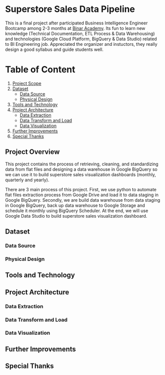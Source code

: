 Superstore Sales Data Pipeline
==============================
This is a final project after participated Business Intelligence Engineer Bootcamp among 2-3 months at [Binar Academy](https://www.binaracademy.com/). Its fun to learn new knowledge (Technical Documentation, ETL Process & Data Warehousing) and technologies (Google Cloud Platform, BigQuery & Data Studio) related to BI Engineering job. Appreciated the organizer and instuctors, they really design a good syllabus and guide students well. 

Table of Content
=================
1. [Project Scope](#project-overview)
2. [Dataset](#dataset)
    -   [Data Source](#data-source)
    -   [Physical Design](#physical-design)
4. [Tools and Technology](#tools-and-technology)
5. [Project Architecture](#project-architecture)
    -   [Data Extraction](#data-extraction)
    -   [Data Transform and Load](#data-transform-and-load)
    -   [Data Visualization](#data-visualization)
6. [Further Improvements](#further-improvements)
7. [Special Thanks](#special-thanks)


## Project Overview
<p>This project contains the process of retrieving, cleaning, and standardizing data from flat files and designing a data warehouse in Google BigQuery so we can use it to build superstore sales visualization dashboards (monthly, quarterly and yearly).</p> 

<p>There are 3 main process of this project. First, we use python to automate flat files extraction process from Google Drive and load it to data staging in Google BigQuery. Secondly, we are build data warehouse from data staging in Google BigQuery, back up data warehouse to Google Storage and schedule it monthly using BigQuery Scheduler. At the end, we will use Google Data Studio to build superstore sales visualization dashboard.</p>

## Dataset
  ### Data Source
  ### Physical Design

## Tools and Technology
## Project Architecture
  ### Data Extraction
  ### Data Transform and Load
  ### Data Visualization

## Further Improvements
## Special Thanks
